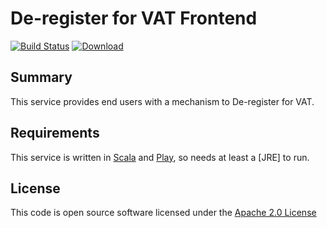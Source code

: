 # De-register for VAT Frontend

[![Build Status](https://travis-ci.org/hmrc/deregister-vat-frontend.svg)](https://travis-ci.org/hmrc/deregister-vat-frontend)
[![Download](https://api.bintray.com/packages/hmrc/releases/deregister-vat-frontend/images/download.svg)](https://bintray.com/hmrc/releases/deregister-vat-frontend/_latestVersion)


## Summary








This service provides end users with a mechanism to De-register for VAT.

## Requirements

This service is written in [Scala](http://www.scala-lang.org/) and [Play](http://playframework.com/), so needs at least a [JRE] to run.

## License

This code is open source software licensed under the [Apache 2.0 License]("http://www.apache.org/licenses/LICENSE-2.0.html")